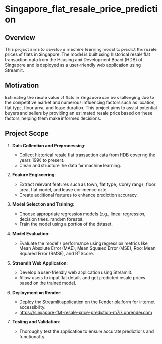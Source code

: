 # Singapore_flat_resale_price_prediction

## Overview
This project aims to develop a machine learning model to predict the resale prices of flats in Singapore. The model is built using historical resale flat transaction data from the Housing and Development Board (HDB) of Singapore and is deployed as a user-friendly web application using Streamlit.

## Motivation
Estimating the resale value of flats in Singapore can be challenging due to the competitive market and numerous influencing factors such as location, flat type, floor area, and lease duration. This project aims to assist potential buyers and sellers by providing an estimated resale price based on these factors, helping them make informed decisions.

## Project Scope
1. **Data Collection and Preprocessing**: 
   - Collect historical resale flat transaction data from HDB covering the years 1990 to present.
   - Clean and structure the data for machine learning.

2. **Feature Engineering**:
   - Extract relevant features such as town, flat type, storey range, floor area, flat model, and lease commence date.
   - Create additional features to enhance prediction accuracy.

3. **Model Selection and Training**:
   - Choose appropriate regression models (e.g., linear regression, decision trees, random forests).
   - Train the model using a portion of the dataset.

4. **Model Evaluation**:
   - Evaluate the model's performance using regression metrics like Mean Absolute Error (MAE), Mean Squared Error (MSE), Root Mean Squared Error (RMSE), and R² Score.

5. **Streamlit Web Application**:
   - Develop a user-friendly web application using Streamlit.
   - Allow users to input flat details and get predicted resale prices based on the trained model.

6. **Deployment on Render**:
   - Deploy the Streamlit application on the Render platform for internet accessibility.
   - https://singapore-flat-resale-price-prediction-m7i3.onrender.com

7. **Testing and Validation**:
   - Thoroughly test the application to ensure accurate predictions and functionality.
